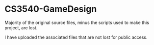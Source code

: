 # CS3540-GameDesign

Majority of the original source files, minus the scripts used to make this project, are lost.

I have uploaded the associated files that are not lost for public access.
